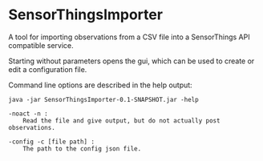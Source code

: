 # SensorThingsImporter
A tool for importing observations from a CSV file into a SensorThings API compatible service.

Starting without parameters opens the gui, which can be used to create or edit a configuration file.

Command line options are described in the help output:
```
java -jar SensorThingsImporter-0.1-SNAPSHOT.jar -help

-noact -n :
    Read the file and give output, but do not actually post observations.

-config -c [file path] :
    The path to the config json file.
```
